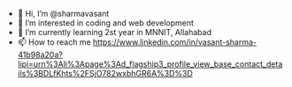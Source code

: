 - 👋 Hi, I’m @sharmavasant
- 👀 I’m interested in coding and web development
- 🌱 I’m currently learning 2st year in MNNIT, Allahabad
- 📫 How to reach me https://www.linkedin.com/in/vasant-sharma-41b98a20a?lipi=urn%3Ali%3Apage%3Ad_flagship3_profile_view_base_contact_details%3BDLfKhts%2FSjO782wxbhGR6A%3D%3D

<!---
sharmavasant/sharmavasant is a ✨ special ✨ repository because its `README.md` (this file) appears on your GitHub profile.
You can click the Preview link to take a look at your changes.
--->

